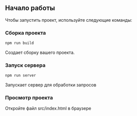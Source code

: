 ## Начало работы

Чтобы запустить проект, используйте следующие команды:

### Сборка проекта

```bash
npm run build
```
Создает сборку вашего проекта.

### Запуск сервера

```bash
npm run server
```
Запускает сервер для обработки запросов

### Просмотр проекта

Откройте файл src/index.html в браузере
